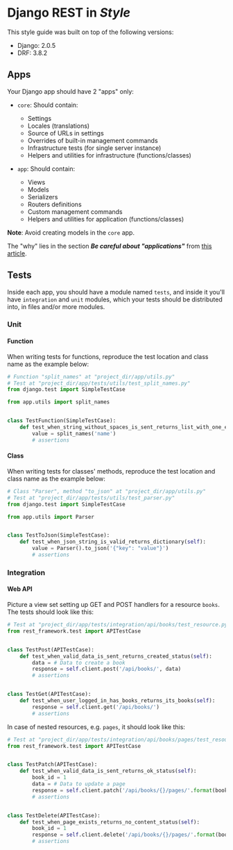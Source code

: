 # Django REST in _Style_

This style guide was built on top of the following versions:

- Django: 2.0.5
- DRF: 3.8.2

## Apps

Your Django app should have 2 "apps" only:

- `core`: Should contain:
  - Settings
  - Locales (translations)
  - Source of URLs in settings
  - Overrides of built-in management commands
  - Infrastructure tests (for single server instance)
  - Helpers and utilities for infrastructure (functions/classes)

- `app`: Should contain:
  - Views
  - Models
  - Serializers
  - Routers definitions
  - Custom management commands
  - Helpers and utilities for application (functions/classes)

**Note**: Avoid creating models in the `core` app.

The "why" lies in the section _**Be careful about "applications"**_
from [this article][be-careful-apps-link].

## Tests

Inside each app, you should have a module named `tests`, and inside
it you'll have `integration` and `unit` modules, which your tests
should be distributed into, in files and/or more modules.

### Unit

#### Function

When writing tests for functions, reproduce the test location and
class name as the example below:

```python
# Function "split_names" at "project_dir/app/utils.py"
# Test at "project_dir/app/tests/utils/test_split_names.py"
from django.test import SimpleTestCase

from app.utils import split_names


class TestFunction(SimpleTestCase):
    def test_when_string_without_spaces_is_sent_returns_list_with_one_element(self):
        value = split_names('name')
        # assertions
```

#### Class

When writing tests for classes' methods, reproduce the test location
and class name as the example below:

```python
# Class "Parser", method "to_json" at "project_dir/app/utils.py"
# Test at "project_dir/app/tests/utils/test_parser.py"
from django.test import SimpleTestCase

from app.utils import Parser


class TestToJson(SimpleTestCase):
    def test_when_json_string_is_valid_returns_dictionary(self):
        value = Parser().to_json('{"key": "value"}')
        # assertions
```

### Integration

#### Web API

Picture a view set setting up GET and POST handlers for a resource
`books`. The tests should look like this:

```python
# Test at "project_dir/app/tests/integration/api/books/test_resource.py"
from rest_framework.test import APITestCase


class TestPost(APITestCase):
    def test_when_valid_data_is_sent_returns_created_status(self):
        data = # Data to create a book
        response = self.client.post('/api/books/', data)
        # assertions


class TestGet(APITestCase):
    def test_when_user_logged_in_has_books_returns_its_books(self):
        response = self.client.get('/api/books/')
        # assertions
```

In case of nested resources, e.g. `pages`, it should look like this:

```python
# Test at "project_dir/app/tests/integration/api/books/pages/test_resource.py"
from rest_framework.test import APITestCase


class TestPatch(APITestCase):
    def test_when_valid_data_is_sent_returns_ok_status(self):
        book_id = 1
        data = # Data to update a page
        response = self.client.patch('/api/books/{}/pages/'.format(book_id), data)
        # assertions


class TestDelete(APITestCase):
    def test_when_page_exists_returns_no_content_status(self):
        book_id = 1
        response = self.client.delete('/api/books/{}/pages/'.format(book_id))
        # assertions
```

[be-careful-apps-link]: https://blog.doordash.com/tips-for-building-high-quality-django-apps-at-scale-a5a25917b2b5
